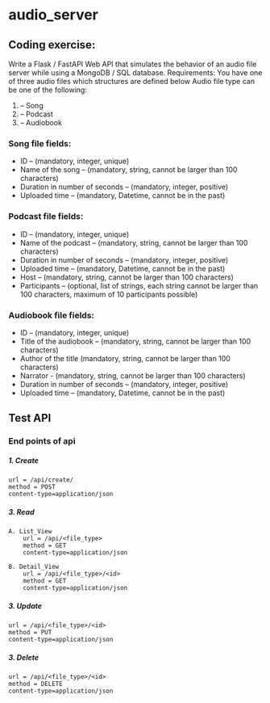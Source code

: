 # audio_server

## Coding exercise:
Write a Flask / FastAPI Web API that simulates the behavior of an audio file server
while using a MongoDB / SQL database.
Requirements: You have one of three audio files which structures are defined below
Audio file type can be one of the following:

1. – Song
2. – Podcast
3. – Audiobook


### Song file fields:
- ID – (mandatory, integer, unique)
- Name of the song – (mandatory, string, cannot be larger than 100
characters)
- Duration in number of seconds – (mandatory, integer, positive)
- Uploaded time – (mandatory, Datetime, cannot be in the past)


### Podcast file fields:
- ID – (mandatory, integer, unique)
- Name of the podcast – (mandatory, string, cannot be larger than 100
characters)
- Duration in number of seconds – (mandatory, integer, positive)
- Uploaded time – (mandatory, Datetime, cannot be in the past)
- Host – (mandatory, string, cannot be larger than 100 characters)
- Participants – (optional, list of strings, each string cannot be larger than
100 characters, maximum of 10 participants possible)


### Audiobook file fields:
- ID – (mandatory, integer, unique)
- Title of the audiobook – (mandatory, string, cannot be larger than 100
characters)
- Author of the title (mandatory, string, cannot be larger than 100
characters)
- Narrator - (mandatory, string, cannot be larger than 100 characters)
- Duration in number of seconds – (mandatory, integer, positive)
- Uploaded time – (mandatory, Datetime, cannot be in the past)


## Test API


### End points of api


##### 1. Create
      
    url = /api/create/
    method = POST
    content-type=application/json
    
##### 3. Read

    A. List_View
        url = /api/<file_type>
        method = GET
        content-type=application/json
    
    B. Detail_View
        url = /api/<file_type>/<id>
        method = GET
        content-type=application/json
 
##### 3. Update
    url = /api/<file_type>/<id>
    method = PUT
    content-type=application/json
    
##### 3. Delete
    url = /api/<file_type>/<id>
    method = DELETE
    content-type=application/json
